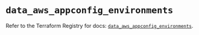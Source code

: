 # `data_aws_appconfig_environments`

Refer to the Terraform Registry for docs: [`data_aws_appconfig_environments`](https://registry.terraform.io/providers/hashicorp/aws/4.67.0/docs/data-sources/appconfig_environments).
